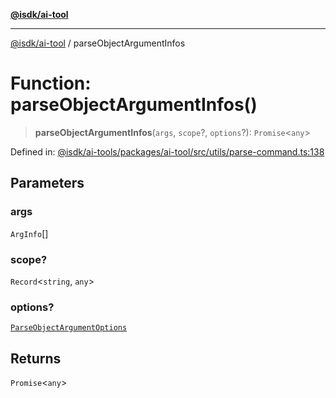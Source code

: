 [**@isdk/ai-tool**](../README.md)

***

[@isdk/ai-tool](../globals.md) / parseObjectArgumentInfos

# Function: parseObjectArgumentInfos()

> **parseObjectArgumentInfos**(`args`, `scope`?, `options`?): `Promise`\<`any`\>

Defined in: [@isdk/ai-tools/packages/ai-tool/src/utils/parse-command.ts:138](https://github.com/isdk/ai-tool.js/blob/209a87173b5eabb2f81db6ea9a6784f34c24e271/src/utils/parse-command.ts#L138)

## Parameters

### args

`ArgInfo`[]

### scope?

`Record`\<`string`, `any`\>

### options?

[`ParseObjectArgumentOptions`](../interfaces/ParseObjectArgumentOptions.md)

## Returns

`Promise`\<`any`\>
